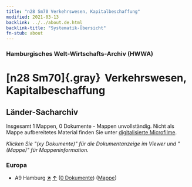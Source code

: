 ```yaml
---
title: "n28 Sm70 Verkehrswesen, Kapitalbeschaffung"
modified: 2021-03-13
backlink: ../../about.de.html
backlink-title: "Systematik-Übersicht"
fn-stub: about
---
```


### Hamburgisches Welt-Wirtschafts-Archiv (HWWA)

# [n28 Sm70]{.gray}&#8201; Verkehrswesen, Kapitalbeschaffung&#160; 







## Länder-Sacharchiv




Insgesamt 1 Mappen, 0 Dokumente - Mappen unvollständig.
Nicht als Mappe aufbereitetes Material finden Sie unter [digitalisierte Microfilme](/film/h1_sh.de.html).

_Klicken Sie "(xy Dokumente)" für die Dokumentanzeige im Viewer und "(Mappe)" für Mappeninformation._




### Europa

- A9 Hamburg [**&nearr;**](../../../geo/i/140905/about.de.html "Hamburg (alle Mappen)") [**&uarr;**](../../../geo/about.de.html#A9 "Ländersystematik") (<a href="https://pm20.zbw.eu/iiifview/folder/sh/140905,198328" title="über: Hamburg : Verkehrswesen, Kapitalbeschaffung" target="_blank">0 Dokumente</a>) ([Mappe](../../../../folder/sh/1409xx/140905/1983xx/198328/about.de.html))








